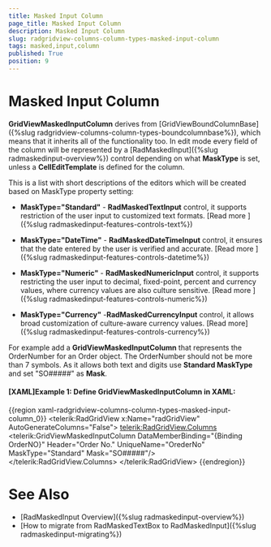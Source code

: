 ```yaml
---
title: Masked Input Column
page_title: Masked Input Column
description: Masked Input Column
slug: radgridview-columns-column-types-masked-input-column
tags: masked,input,column
published: True
position: 9
---
```


# Masked Input Column

__GridViewMaskedInputColumn__ derives from [GridViewBoundColumnBase]({%slug radgridview-columns-column-types-boundcolumnbase%}), which means that it inherits all of the functionality too. In edit mode every field of the column will be represented by a [RadMaskedInput]({%slug radmaskedinput-overview%}) control depending on what __MaskType__ is set, unless a __CellEditTemplate__ is defined for the column.
       
This is a list with short descriptions of the editors which will be created based on MaskType property setting:
        
* __MaskType="Standard"__ - __RadMaskedTextInput__ control, it supports restriction of the user input to customized text formats. [Read more ]({%slug radmaskedinput-features-controls-text%})

* __MaskType="DateTime"__ - __RadMaskedDateTimeInput__ control, it ensures that the date entered by the user is verified and accurate. [Read more ]({%slug radmaskedinput-features-controls-datetime%})

* __MaskType="Numeric"__ - __RadMaskedNumericInput__ control, it supports restricting the user input to decimal, fixed-point, percent and currency values, where currency values are also culture sensitive. [Read more ]({%slug radmaskedinput-features-controls-numeric%})

* __MaskType="Currency"__ -__RadMaskedCurrencyInput__ control, it allows broad customization of culture-aware currency values. [Read more]({%slug radmaskedinput-features-controls-currency%})

For example add a __GridViewMaskedInputColumn__ that represents the OrderNumber for an Order object. The OrderNumber should not be more than 7 symbols. As it allows both text and digits use __Standard MaskType__ and set "SO#####" as __Mask__.
        

#### __[XAML]Example 1: Define GridViewMaskedInputColumn in XAML:__

{{region xaml-radgridview-columns-column-types-masked-input-column_0}}
	<telerik:RadGridView x:Name="radGridView"
	         AutoGenerateColumns="False">
	    <telerik:RadGridView.Columns>
	        <telerik:GridViewMaskedInputColumn DataMemberBinding="{Binding OrderNO}" 
	                           Header="Order No."
	                           UniqueName="OrederNo"
	                           MaskType="Standard"
	                           Mask="SO#####"/>
	    </telerik:RadGridView.Columns>
	</telerik:RadGridView>
{{endregion}}

# See Also
* [RadMaskedInput Overview]({%slug radmaskedinput-overview%})
* [How to migrate from RadMaskedTextBox to RadMaskedInput]({%slug radmaskedinput-migrating%})
